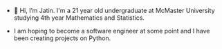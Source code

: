 - 👋 Hi, I’m Jatin. I'm a 21 year old undergraduate at McMaster University studying 4th year Mathematics and Statistics. 

- I am hoping to become a software engineer at some point and I have been creating projects on Python.
  
  
